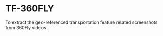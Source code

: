 # TF-360FLY
To extract the geo-referenced transportation feature related screenshots from 360Fly videos
